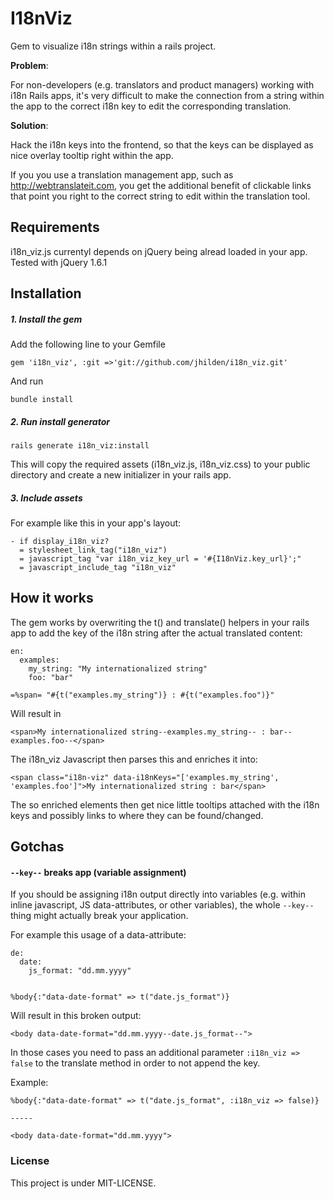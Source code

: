 # I18nViz

Gem to visualize i18n strings within a rails project.

**Problem**:

For non-developers (e.g. translators and product managers) working with i18n Rails apps, it's very difficult to make the connection from a string within the app to the correct i18n key to edit the corresponding translation.

**Solution**:

Hack the i18n keys into the frontend, so that the keys can be displayed as nice overlay tooltip right within the app.

If you you use a translation management app, such as http://webtranslateit.com, you get the additional benefit of clickable links that point you right to the correct string to edit within the translation tool.



## Requirements

i18n_viz.js currentyl depends on jQuery being alread loaded in your app.  Tested with jQuery 1.6.1

## Installation

##### 1. Install the gem

Add the following line to your Gemfile

    gem 'i18n_viz', :git =>'git://github.com/jhilden/i18n_viz.git'

And run

    bundle install


##### 2. Run install generator

    rails generate i18n_viz:install

This will copy the required assets (i18n_viz.js, i18n_viz.css) to your public directory and create a new initializer in your rails app.


##### 3. Include assets

For example like this in your app's layout:

    - if display_i18n_viz?
      = stylesheet_link_tag("i18n_viz")
      = javascript_tag "var i18n_viz_key_url = '#{I18nViz.key_url}';"
      = javascript_include_tag "i18n_viz"


## How it works

The gem works by overwriting the t() and translate() helpers in your rails app to add the key of the i18n string after the actual translated content:

    en:
      examples:
        my_string: "My internationalized string"
        foo: "bar"
        
    =%span= "#{t("examples.my_string")} : #{t("examples.foo")}" 
    
Will result in

    <span>My internationalized string--examples.my_string-- : bar--examples.foo--</span>
    
The i18n_viz Javascript then parses this and enriches it into:

    <span class="i18n-viz" data-i18nKeys="['examples.my_string', 'examples.foo']">My internationalized string : bar</span>
    
The so enriched elements then get nice little tooltips attached with the i18n keys and possibly links to where they can be found/changed.


## Gotchas

#### `--key--` breaks app (variable assignment)

If you should be assigning i18n output directly into variables (e.g. within inline javascript, JS data-attributes, or other variables), the whole `--key--` thing might actually break your application.

For example this usage of a data-attribute:

    de:
      date:
        js_format: "dd.mm.yyyy"
        

    %body{:"data-date-format" => t("date.js_format")}
    
Will result in this broken output:

    <body data-date-format="dd.mm.yyyy--date.js_format--">

In those cases you need to pass an additional parameter `:i18n_viz => false` to the translate method in order to not append the key.

Example:

    %body{:"data-date-format" => t("date.js_format", :i18n_viz => false)}
    
    -----
    
    <body data-date-format="dd.mm.yyyy">




### License

This project is under MIT-LICENSE.
